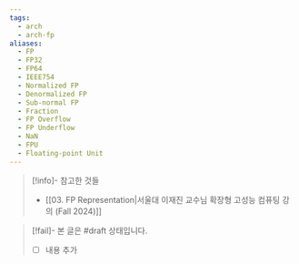 ```yaml
---
tags:
  - arch
  - arch-fp
aliases:
  - FP
  - FP32
  - FP64
  - IEEE754
  - Normalized FP
  - Denormalized FP
  - Sub-normal FP
  - Fraction
  - FP Overflow
  - FP Underflow
  - NaN
  - FPU
  - Floating-point Unit
---
```

> [!info]- 참고한 것들
> - [[03. FP Representation|서울대 이재진 교수님 확장형 고성능 컴퓨팅 강의 (Fall 2024)]]

> [!fail]- 본 글은 #draft 상태입니다.
> - [ ] 내용 추가